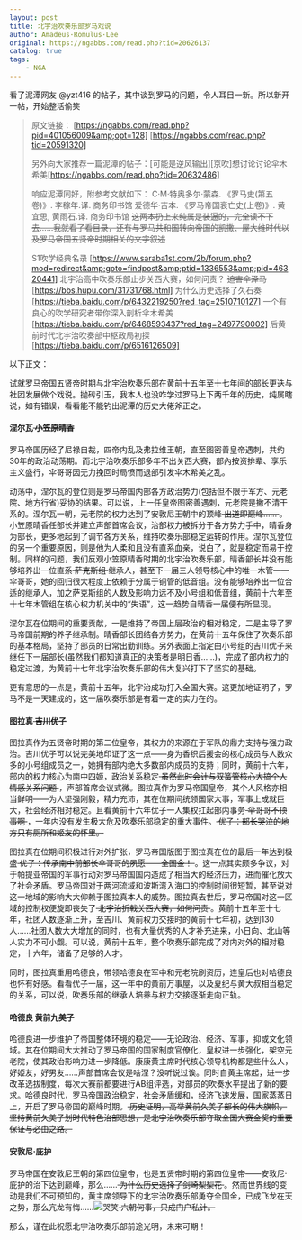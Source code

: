 ```yaml
---
layout: post
title: 北宇治吹奏乐部罗马戏说
author: Amadeus·Romulus·Lee
original: https://ngabbs.com/read.php?tid=20626137
catalog: true
tags:
    - NGA
---
```

看了泥潭网友 @yzt416 的帖子，其中谈到罗马的问题，令人耳目一新。所以新开一帖，开始整活偷笑
> 
> 原文链接：
> [https://ngabbs.com/read.php?pid=401056009&amp;opt=128]
> [https://ngabbs.com/read.php?tid=20591320]
> 
> 另外向大家推荐一篇泥潭的帖子：[可能是逆风输出][京吹]想讨论讨论伞木希美[https://ngabbs.com/read.php?tid=20632486]
> 
> 响应泥潭同好，附参考文献如下：
> C·M·特奥多尔·蒙森. 《罗马史(第五卷)》. 李稼年.译. 商务印书馆
> 爱德华·吉本. 《罗马帝国衰亡史(上卷)》. 黄宜思, 黄雨石.译. 商务印书馆
> <span style="text-decoration:line-through" class="gray"> 这两本扔上来纯属是装逼的，完全读不下去……我就看了看目录，还有与罗马共和国转向帝国的凯撒、屋大维时代以及罗马帝国五贤帝时期相关的文字叙述 </span>
> 
> S1吹学经典名录
> [https://www.saraba1st.com/2b/forum.php?mod=redirect&amp;goto=findpost&amp;ptid=1336553&amp;pid=46320441]
> 北宇治高中吹奏乐部止步关西大赛，如何问责？ <del>迫害伞泽马</del>
> [https://bbs.hupu.com/31731768.html]
> 为什么历史选择了久石奏
> [https://tieba.baidu.com/p/6432219250?red_tag=2510710127]
> 一个有良心的吹学研究者带你深入剖析伞木希美
> [https://tieba.baidu.com/p/6468593437?red_tag=2497790002]
> 后黄前时代北宇治吹奏部中枢政局初探
> [https://tieba.baidu.com/p/6516126509]

以下正文：

试就罗马帝国五贤帝时期与北宇治吹奏乐部在黄前十五年至十七年间的部长更迭与社团发展做个戏说。抛砖引玉，我本人也没咋学过罗马上下两千年的历史，纯属瞎说，如有错误，看看能不能钓出泥潭的历史大佬斧正之。

#### 涅尔瓦<del> 小笠原晴香</del>

罗马帝国历经了尼禄自裁，四帝内乱及弗拉维王朝，直至图密善皇帝遇刺，共约30年的政治动荡期。而北宇治吹奏乐部多年不出关西大赛，部內按资排辈、享乐主义盛行，伞哥哥因无力挽回时局愤而退部引发伞木希美之乱。

动荡中，涅尔瓦的登位则是罗马帝国内部各方政治势力(包括但不限于军方、元老院、地方行省)妥协的结果。可以说，上一任皇帝图密善遇刺，元老院是撇不清干系的。涅尔瓦一朝，元老院的权力达到了安敦尼王朝中的顶峰<span style="text-decoration:line-through" class="gray"> 出道即巅峰…… </span>。小笠原晴香任部长并建立声部首席会议，治部权力被拆分于各方势力手中，晴香身为部长，更多地起到了调节各方关系，维持吹奏乐部稳定运转的作用。涅尔瓦登位的另一个重要原因，则是他为人柔和且没有直系血亲，说白了，就是稳定而易于控制。同样的问题，我们反观小笠原晴香时期的北宇治吹奏乐部，晴香部长并没有能够培养出一位直系<span style="text-decoration:line-through" class="gray"> 萨克斯组 </span>继承人，甚至下一届三人领导核心中的唯一木管——伞哥哥，她的回归很大程度上依赖于分属于铜管的低音组。没有能够培养出一位合适的继承人，加之萨克斯组的人数及影响力远不及小号组和低音组，黄前十六年至十七年木管组在核心权力机关中的“失语”，这一趋势自晴香一届便有所显现。

涅尔瓦在位期间的重要贡献，一是维持了帝国上层政治的相对稳定，二是主导了罗马帝国前期的养子继承制。晴香部长团结各方势力，在黄前十五年保住了吹奏乐部的基本格局，坚持了部员的日常出勤训练。另外表面上指定由小号组的吉川优子来继任下一届部长(虽然我们都知道真正的决策者是明日香……)，完成了部内权力的稳定过渡，为黄前十七年北宇治吹奏乐部的伟大复兴打下了坚实的基础。

更有意思的一点是，黄前十五年，北宇治成功打入全国大赛。这更加地证明了，罗马不是一天建成的，这一届吹奏乐部是有着一定的实力在的。

#### 图拉真<del> 吉川优子</del>

图拉真作为五贤帝时期的第二位皇帝，其权力的来源在于军队的鼎力支持与强力政治。吉川优子可以说完美地印证了这一点——身为香织后援会的核心成员与人数众多的小号组成员之一，她拥有部内绝大多数部内成员的支持；同时，黄前十六年，部内的权力核心为南中四姬，政治关系稳定<span style="text-decoration:line-through" class="gray"> 虽然此时会计与双簧管核心大搞个人情感关系问题 </span>，声部首席会议式微。图拉真作为罗马帝国皇帝，其个人风格亦相当鲜明——为人坚强刚毅，精力充沛，其在位期间统领国家大事，军事上成就巨大，社会经济相对稳定。且看黄前十六年优子一人集权扛起部内事务<span style="text-decoration:line-through" class="gray"> 伞哥哥不顶事啊 </span>，一年内没有发生极大危及吹奏乐部稳定的重大事件。<span style="text-decoration:line-through" class="gray"> 优子：部长哭泣的地方只有厕所和姬友的怀里。 </span>

图拉真在位期间积极进行对外扩张，罗马帝国版图于图拉真在位的最后一年达到极盛<span style="text-decoration:line-through" class="gray"> 优子：传承南中前部长伞哥哥的夙愿——全国金！ </span>。这一点其实颇多争议，对于帕提亚帝国的军事行动对罗马帝国国内造成了相当大的经济压力，进而催化放大了社会矛盾。罗马帝国对于两河流域和波斯湾入海口的控制时间很短暂，甚至说对这一地域的影响大大仰赖于图拉真本人的威势。图拉真去世后，罗马帝国对这一区域的控制权便旋即丧失了<span style="text-decoration:line-through" class="gray"> 北宇治折戟关西大赛，如何问责 </span>。黄前十五年至十七年，社团人数逐渐上升，至吉川、黄前权力交接时的黄前十七年初，达到130人……社团人数大大增加的同时，也有大量优秀的人才补充进来，小日向、北山等人实力不可小觑。可以说，黄前十五年，整个吹奏乐部完成了对内对外的相对稳定，十六年，储备了足够的人才。

同时，图拉真重用哈德良，带领哈德良在军中和元老院刷资历，连皇后也对哈德良也怀有好感。看看优子一届，这一年中的黄前万事屋，以及夏纪与黄大叔相当稳定的关系，可以说，吹奏乐部的继承人培养与权力交接逐渐走向正轨。

#### 哈德良 黄前九美子

哈德良进一步维护了帝国整体环境的稳定——无论政治、经济、军事，抑或文化领域。其在位期间大大推动了罗马帝国的国家制度官僚化，皇权进一步强化，架空元老院，使其政治影响力进一步降低。康康黄主席时代核心领导机构都是些什么人，好姬友，好男友……声部首席会议是啥涅？没听说过诶。同时自黄主席起，进一步改革选拔制度，每次大赛前都要进行AB组评选，对部员的吹奏水平提出了新的要求。哈德良时代，罗马帝国政治稳定，社会矛盾缓和，经济飞速发展，国家蒸蒸日上，开启了罗马帝国的巅峰时期。<span style="text-decoration:line-through" class="gray"> 历史证明，高举黄前久美子部长的伟大旗帜，坚持黄前久美子划时代特色治部思想，是北宇治吹奏乐部夺取全国大赛金奖的重要保证与必由之路。 </span>

#### 安敦尼·庇护

罗马帝国在安敦尼王朝的第四位皇帝，也是五贤帝时期的第四位皇帝——安敦尼·庇护的治下达到巅峰，那么……<span style="text-decoration:line-through" class="gray"> 为什么历史选择了剑崎梨梨花 </span>。然而世界线的变动是我们不可预知的，黄主席领导下的北宇治吹奏乐部勇夺全国金，已成飞龙在天之势，那么亢龙有悔……<img class="smile_ac" src="https://img4.nga.178.com/ngabbs/post/smile/ac15.png" alt="哭笑"><span style="text-decoration:line-through" class="gray"> 六朝何事，只成门户私计。 </span><br>

那么，谨在此祝愿北宇治吹奏乐部前途光明，未来可期！
